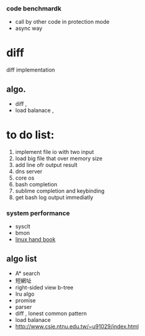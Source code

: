 ### code benchmardk
- call by other code in protection mode
- async way


# diff
diff implementation

## algo. 
- diff ,
- load balanace ,

# to do list:

1. implement file io with two input
2. load big file that over memory size
3. add line ofr output result
4. dns server
5. core os
6. bash completion
7. sublime completion and keybinding
8. get bash log output immediatly

### system performance
- sysclt
- bmon
- [linux hand book](http://kalug.linux.org.tw/~lloyd/LLoyd_Hand_Book/book/index.html)


## algo list
- A* search
- 短網址
- right-sided view b-tree
- Iru algo
- promise
- parser
- diff , lonest common pattern
- load balanace 
- http://www.csie.ntnu.edu.tw/~u91029/index.html

